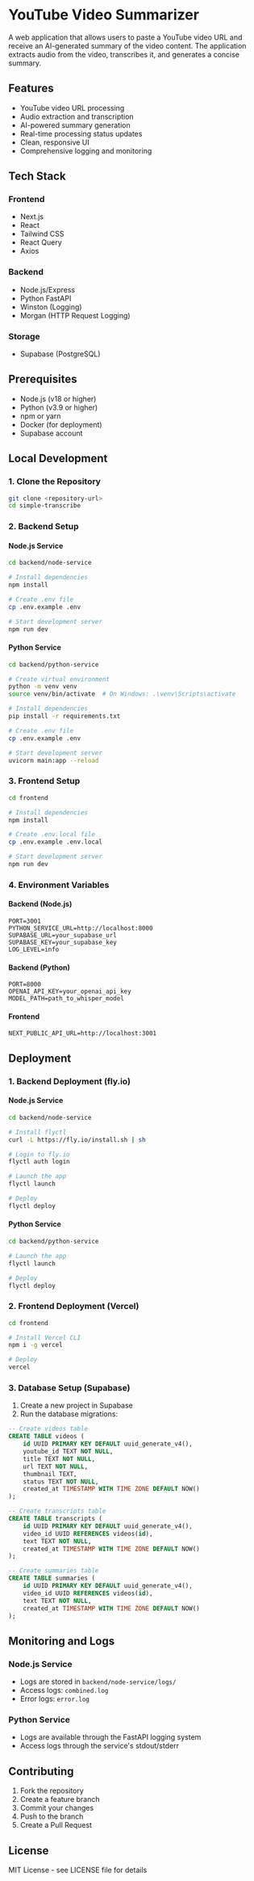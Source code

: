 # YouTube Video Summarizer

A web application that allows users to paste a YouTube video URL and receive an AI-generated summary of the video content. The application extracts audio from the video, transcribes it, and generates a concise summary.

## Features

- YouTube video URL processing
- Audio extraction and transcription
- AI-powered summary generation
- Real-time processing status updates
- Clean, responsive UI
- Comprehensive logging and monitoring

## Tech Stack

### Frontend
- Next.js
- React
- Tailwind CSS
- React Query
- Axios

### Backend
- Node.js/Express
- Python FastAPI
- Winston (Logging)
- Morgan (HTTP Request Logging)

### Storage
- Supabase (PostgreSQL)

## Prerequisites

- Node.js (v18 or higher)
- Python (v3.9 or higher)
- npm or yarn
- Docker (for deployment)
- Supabase account

## Local Development

### 1. Clone the Repository
```bash
git clone <repository-url>
cd simple-transcribe
```

### 2. Backend Setup

#### Node.js Service
```bash
cd backend/node-service

# Install dependencies
npm install

# Create .env file
cp .env.example .env

# Start development server
npm run dev
```

#### Python Service
```bash
cd backend/python-service

# Create virtual environment
python -m venv venv
source venv/bin/activate  # On Windows: .\venv\Scripts\activate

# Install dependencies
pip install -r requirements.txt

# Create .env file
cp .env.example .env

# Start development server
uvicorn main:app --reload
```

### 3. Frontend Setup
```bash
cd frontend

# Install dependencies
npm install

# Create .env.local file
cp .env.example .env.local

# Start development server
npm run dev
```

### 4. Environment Variables

#### Backend (Node.js)
```env
PORT=3001
PYTHON_SERVICE_URL=http://localhost:8000
SUPABASE_URL=your_supabase_url
SUPABASE_KEY=your_supabase_key
LOG_LEVEL=info
```

#### Backend (Python)
```env
PORT=8000
OPENAI_API_KEY=your_openai_api_key
MODEL_PATH=path_to_whisper_model
```

#### Frontend
```env
NEXT_PUBLIC_API_URL=http://localhost:3001
```

## Deployment

### 1. Backend Deployment (fly.io)

#### Node.js Service
```bash
cd backend/node-service

# Install flyctl
curl -L https://fly.io/install.sh | sh

# Login to fly.io
flyctl auth login

# Launch the app
flyctl launch

# Deploy
flyctl deploy
```

#### Python Service
```bash
cd backend/python-service

# Launch the app
flyctl launch

# Deploy
flyctl deploy
```

### 2. Frontend Deployment (Vercel)

```bash
cd frontend

# Install Vercel CLI
npm i -g vercel

# Deploy
vercel
```

### 3. Database Setup (Supabase)

1. Create a new project in Supabase
2. Run the database migrations:
```sql
-- Create videos table
CREATE TABLE videos (
    id UUID PRIMARY KEY DEFAULT uuid_generate_v4(),
    youtube_id TEXT NOT NULL,
    title TEXT NOT NULL,
    url TEXT NOT NULL,
    thumbnail TEXT,
    status TEXT NOT NULL,
    created_at TIMESTAMP WITH TIME ZONE DEFAULT NOW()
);

-- Create transcripts table
CREATE TABLE transcripts (
    id UUID PRIMARY KEY DEFAULT uuid_generate_v4(),
    video_id UUID REFERENCES videos(id),
    text TEXT NOT NULL,
    created_at TIMESTAMP WITH TIME ZONE DEFAULT NOW()
);

-- Create summaries table
CREATE TABLE summaries (
    id UUID PRIMARY KEY DEFAULT uuid_generate_v4(),
    video_id UUID REFERENCES videos(id),
    text TEXT NOT NULL,
    created_at TIMESTAMP WITH TIME ZONE DEFAULT NOW()
);
```

## Monitoring and Logs

### Node.js Service
- Logs are stored in `backend/node-service/logs/`
- Access logs: `combined.log`
- Error logs: `error.log`

### Python Service
- Logs are available through the FastAPI logging system
- Access logs through the service's stdout/stderr

## Contributing

1. Fork the repository
2. Create a feature branch
3. Commit your changes
4. Push to the branch
5. Create a Pull Request

## License

MIT License - see LICENSE file for details
